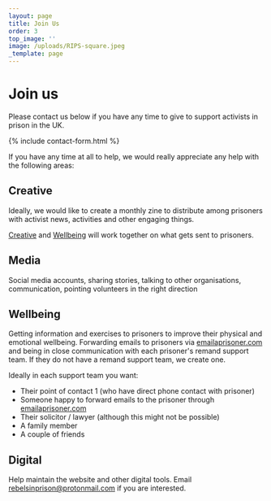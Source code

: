 ```yaml
---
layout: page
title: Join Us
order: 3
top_image: ''
image: /uploads/RIPS-square.jpeg
_template: page
---
```


# Join us

Please contact us below if you have any time to give to support activists in
prison in the UK.

{% include contact-form.html %}

If you have any time at all to help, we would really appreciate any help with the following areas:

## Creative

Ideally, we would like to create a monthly zine to distribute
among prisoners with activist news, activities and other engaging things.

[Creative](#creative) and [Wellbeing](#wellbeing) will work together
on what gets sent to prisoners.

## Media

Social media accounts, sharing stories, talking to other organisations, communication, pointing volunteers in the right direction

## Wellbeing

Getting information and exercises to prisoners to improve their physical and emotional wellbeing. Forwarding emails to prisoners via [emailaprisoner.com](https://emailaprisoner.com) and being in close communication with each prisoner's remand support team. If they do not have a remand support team, we create one.

Ideally in each support team you want:

* Their point of contact 1 (who have direct phone contact with prisoner)
* Someone happy to forward emails to the prisoner through [emailaprisoner.com](https://emailaprisoner.com)
* Their solicitor / lawyer (although this might not be possible)
* A family member
* A couple of friends

## Digital

Help maintain the website and other digital tools. Email rebelsinprison@protonmail.com if you are interested.
